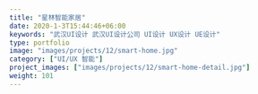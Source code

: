 ```yaml
---
title: "星林智能家居"
date: 2020-1-3T15:44:46+06:00
keywords: "武汉UI设计 武汉UI设计公司 UI设计 UX设计 UE设计"
type: portfolio
image: "images/projects/12/smart-home.jpg"
category: ["UI/UX 智能"]
project_images: ["images/projects/12/smart-home-detail.jpg"]
weight: 101
---
```

